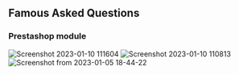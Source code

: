 ## Famous Asked Questions
### Prestashop module

![Screenshot 2023-01-10 111604](https://user-images.githubusercontent.com/46622469/211641436-f2da52c0-018f-4cf1-82de-507668bb6193.png)
![Screenshot 2023-01-10 110813](https://user-images.githubusercontent.com/46622469/211640168-84a51ebb-339c-433f-aeb5-744270d475a5.png)
![Screenshot from 2023-01-05 18-44-22](https://user-images.githubusercontent.com/46622469/210834608-342abf1b-5b57-415c-bfa1-418552974243.png)

